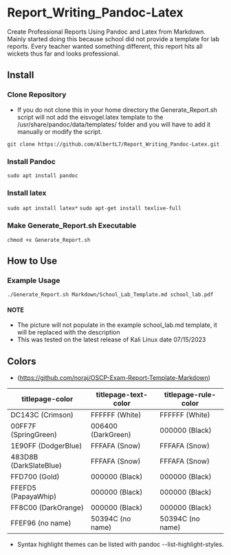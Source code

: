 # Report_Writing_Pandoc-Latex

Create Professional Reports Using Pandoc and Latex from Markdown. Mainly started doing this because school did not provide a template for lab reports. Every teacher wanted something different, this report hits all wickets thus far and looks professional.

## Install

### Clone Repository
- If you do not clone this in your home directory the Generate_Report.sh script will not add the eisvogel.latex template to the /usr/share/pandoc/data/templates/ folder and you will have to add it manually or modify the script.

`git clone https://github.com/AlbertL7/Report_Writing_Pandoc-Latex.git`

### Install Pandoc
`sudo apt install pandoc`

### Install latex
`sudo apt install latex*`
`sudo apt-get install texlive-full`

### Make Generate_Report.sh Executable
`chmod +x Generate_Report.sh`

## How to Use

### Example Usage

`./Generate_Report.sh Markdown/School_Lab_Template.md school_lab.pdf`

#### NOTE
- The picture will not populate in the example school_lab.md template, it will be replaced with the description
- This was tested on the latest release of Kali Linux date 07/15/2023

## Colors 

- (https://github.com/noraj/OSCP-Exam-Report-Template-Markdown)

| titlepage-color | titlepage-text-color | titlepage-rule-color |
|-----------------|----------------------|----------------------|
| DC143C (Crimson) | FFFFFF (White)       | FFFFFF (White)       |
| 00FF7F (SpringGreen) | 006400 (DarkGreen) | 000000 (Black)       |
| 1E90FF (DodgerBlue) | FFFAFA (Snow)       | FFFAFA (Snow)       |
| 483D8B (DarkSlateBlue) | FFFAFA (Snow)     | FFFAFA (Snow)        |
| FFD700 (Gold) | 000000 (Black)           | 000000 (Black)       |
| FFEFD5 (PapayaWhip) | 000000 (Black)      | 000000 (Black)       |
| FF8C00 (DarkOrange) | 000000 (Black)      | 000000 (Black)       |
| FFEF96 (no name) | 50394C (no name)      | 50394C (no name)     |

- Syntax highlight themes can be listed with pandoc --list-highlight-styles.

